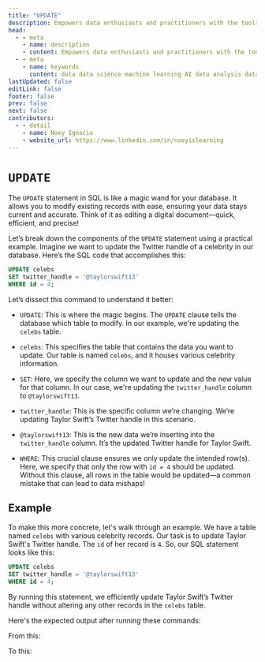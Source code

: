 ```yaml
---
title: "UPDATE"
description: Empowers data enthusiasts and practitioners with the tools and knowledge to unlock the potential of data.
head:
  - - meta
    - name: description
    - content: Empowers data enthusiasts and practitioners with the tools and knowledge to unlock the potential of data.
  - - meta
    - name: keywords
      content: data data science machine learning AI data analysis data-driven data enthusiasts data practitioners
lastUpdated: false
editLink: false
footer: false
prev: false
next: false
contributors:
  - - detail
    - name: Noey Ignacio
    - website_url: https://www.linkedin.com/in/noeyislearning
---
```


# `UPDATE`

The `UPDATE` statement in SQL is like a magic wand for your database. It allows you to modify existing records with ease, ensuring your data stays current and accurate. Think of it as editing a digital document—quick, efficient, and precise!

Let’s break down the components of the `UPDATE` statement using a practical example. Imagine we want to update the Twitter handle of a celebrity in our database. Here’s the SQL code that accomplishes this:

```sql :line-numbers
UPDATE celebs
SET twitter_handle = '@taylorswift13'
WHERE id = 4;
```

Let’s dissect this command to understand it better:

- `UPDATE`: This is where the magic begins. The `UPDATE` clause tells the database which table to modify. In our example, we're updating the `celebs` table.

- `celebs`: This specifies the table that contains the data you want to update. Our table is named `celebs`, and it houses various celebrity information.

- `SET`: Here, we specify the column we want to update and the new value for that column. In our case, we're updating the `twitter_handle` column to `@taylorswift13`.

- `twitter_handle`: This is the specific column we’re changing. We’re updating Taylor Swift’s Twitter handle in this scenario.

- `@taylorswift13`: This is the new data we’re inserting into the `twitter_handle` column. It’s the updated Twitter handle for Taylor Swift.

- `WHERE`: This crucial clause ensures we only update the intended row(s). Here, we specify that only the row with `id = 4` should be updated. Without this clause, all rows in the table would be updated—a common mistake that can lead to data mishaps!

## Example

To make this more concrete, let's walk through an example. We have a table named `celebs` with various celebrity records. Our task is to update Taylor Swift's Twitter handle. The `id` of her record is `4`. So, our SQL statement looks like this:

```sql :line-numbers
UPDATE celebs
SET twitter_handle = '@taylorswift13'
WHERE id = 4;
```

By running this statement, we efficiently update Taylor Swift’s Twitter handle without altering any other records in the `celebs` table.

Here's the expected output after running these commands:

From this:

<!--@include: ../../_includes/tables/query-results-from-alter.md-->

To this:

<!--@include: ../../_includes/tables/query-results-from-update.md-->
